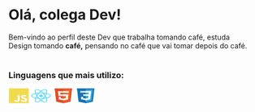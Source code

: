 <h1>Olá, colega Dev!</h1>
<span>Bem-vindo ao perfil deste Dev que trabalha tomando café, estuda<br>
Design tomando <strong>café,</strong> pensando no café que vai tomar depois do café.</span>
<br>

<div width="250" height="187">
 <img src="https://i.giphy.com/media/ceeFbVxiZzMBi/giphy.webp" onerror="this.onerror=null;this.src='https://i.giphy.com/ceeFbVxiZzMBi.gif';" alt=""> 
</div>


<h3>Linguagens que mais utilizo:</h3>
<div style="display: inline_block">
  <img align="center" alt="Rafa-Js" height="30" width="40" src="https://raw.githubusercontent.com/devicons/devicon/master/icons/javascript/javascript-plain.svg">
  <img align="center" alt="Rafa-React" height="30" width="40" src="https://raw.githubusercontent.com/devicons/devicon/master/icons/react/react-original.svg">
  <img align="center" alt="Rafa-HTML" height="30" width="40" src="https://raw.githubusercontent.com/devicons/devicon/master/icons/html5/html5-original.svg">
  <img align="center" alt="Rafa-CSS" height="30" width="40" src="https://raw.githubusercontent.com/devicons/devicon/master/icons/css3/css3-original.svg">
</div>
<!--
- 🔭 I’m currently working on ...
- 🌱 I’m currently learning ...
- 👯 I’m looking to collaborate on ...
- 🤔 I’m looking for help with ...
- 💬 Ask me about ...
- 📫 How to reach me: ...
- 😄 Pronouns: ...
- ⚡ Fun fact: ...
-->
